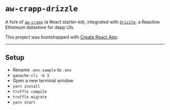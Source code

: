 # `aw-crapp-drizzle`

A fork of [`aw-crapp`](https://github.com/keithpops/aw-crapp) (a React starter-kit), integrated with [`Drizzle`](https://github.com/trufflesuite/drizzle), a Reactive Ethereum datastore for dapp UIs.

This project was bootstrapped with [Create React App](https://github.com/facebookincubator/create-react-app).

---
## Setup
- Rename `.env.sample` to `.env`
- `ganache-cli -b 3`
- Open a new terminal window
- `yarn install`
- `truffle compile`
- `truffle migrate`
- `yarn start`
